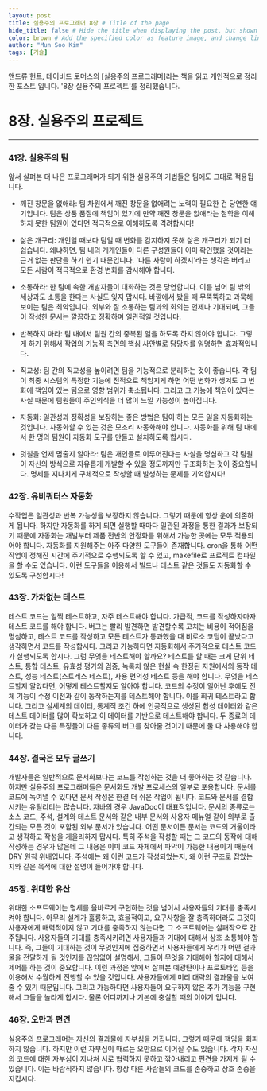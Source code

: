 ```yaml
---
layout: post
title: 실용주의 프로그래머 8장 # Title of the page
hide_title: false # Hide the title when displaying the post, but shown in lists of poststhumbnail: "assets/img/thumbnails/sample-th.png"  # Add
color: brown # Add the specified color as feature image, and change link colors in post
author: "Mun Soo Kim"
tags: [기술]
---
```


앤드류 헌트, 데이비드 토머스의 [실용주의 프로그래머]라는 책을 읽고 개인적으로 정리한 포스트 입니다. '8장 실용주의 프로젝트'를 정리했습니다.

# 8장. 실용주의 프로젝트

---

### 41장. 실용주의 팀

앞서 살펴본 더 나은 프로그래머가 되기 위한 실용주의 기법들은 팀에도 그대로 적용됩니다.

- 깨진 창문을 없애라: 팀 차원에서 깨진 창문을 없애려는 노력이 필요한 건 당연한 얘기입니다. 팀은 상품 품질에 책임이 있기에 만약 깨진 창문을 없애라는 철학을 이해하지 못한 팀원이 있다면 적극적으로 이해하도록 격려합시다!

- 삶은 개구리: 개인일 때보다 팀일 때 변화를 감지하지 못해 삶은 개구리가 되기 더 쉽습니다. 왜냐하면, 팀 내의 개개인들이 다른 구성원들이 이미 확인했을 것이라는 근거 없는 판단을 하기 쉽기 때문입니다. '다른 사람이 하겠지'라는 생각은 버리고 모든 사람이 적극적으로 환경 변화를 감시해야 합니다.

- 소통하라: 한 팀에 속한 개발자들이 대화하는 것은 당연합니다. 이를 넘어 팀 밖의 세상과도 소통을 한다는 사실도 잊지 맙시다. 바깥에서 봤을 때 무뚝뚝하고 과묵해보이는 팀은 최악입니다. 외부와 잘 소통하는 팀과의 회의는 언제나 기대되며, 그들이 작성한 문서는 깔끔하고 정확하며 일관적일 것입니다.

- 반복하지 마라: 팀 내에서 팀원 간의 중복된 일을 하도록 하지 않아야 합니다. 그렇게 하기 위해서 작업의 기능적 측면의 핵심 사안별로 담당자를 임명하면 효과적입니다.

- 직교성: 팀 간의 직교성을 높이려면 팀을 기능적으로 분리하는 것이 좋습니다. 각 팀이 최종 시스템의 특정한 기능에 전적으로 책임지게 하면 어떤 변화가 생겨도 그 변화에 책임이 있는 팀으로 영향 범위가 축소됩니다. 그리고 그 기능에 책임이 있다는 사실 때문에 팀원들이 주인의식을 더 많이 느낄 가능성이 높아집니다.

- 자동화: 일관성과 정확성을 보장하는 좋은 방법은 팀이 하는 모든 일을 자동화하는 것입니다. 자동화할 수 있는 것은 모조리 자동화해야 합니다. 자동화를 위해 팀 내에서 한 명의 팀원이 자동화 도구를 만들고 설치하도록 합시다.

- 덧칠을 언제 멈출지 알아라: 팀은 개인들로 이루어진다는 사실을 명심하고 각 팀원이 자신의 방식으로 자유롭게 개발할 수 있을 정도까지만 구조화하는 것이 중요합니다. 명세를 지나치게 구체적으로 작성할 때 발생하는 문제를 기억합시다!

### 42장. 유비쿼터스 자동화

수작업은 일관성과 반복 가능성을 보장하지 않습니다. 그렇기 때문에 항상 운에 의존하게 됩니다. 하지만 자동화를 하게 되면 실행할 때마다 일관된 과정을 통한 결과가 보장되기 때문에 자동화는 개발부터 제품 전반의 안정화를 위해서 가능한 곳에는 모두 적용되어야 합니다.
자동화를 지원해주는 아주 다양한 도구들이 존재합니다. cron을 통해 어떤 작업이 정해진 시간에 주기적으로 수행되도록 할 수 있고, makefile로 프로젝트 컴파일을 할 수도 있습니다. 이런 도구들을 이용해서 빌드나 테스트 같은 것들도 자동화할 수 있도록 구성합시다!

### 43장. 가차없는 테스트

테스트 코드는 일찍 테스트하고, 자주 테스트해야 합니다. 가급적, 코드를 작성하자마자 테스트 코드를 해야 합니다. 버그는 빨리 발견하면 발견할수록 고치는 비용이 적어짐을 명심하고, 테스트 코드를 작성하고 모든 테스트가 통과했을 때 비로소 코딩이 끝났다고 생각하면서 코드를 작성합시다. 그리고 가능하다면 자동화해서 주기적으로 테스트 코드가 실행되도록 합시다.
그럼 무엇을 테스트해야 할까요? 테스트를 할 때는 크게 단위 테스트, 통합 테스트, 유효성 평가와 검증, 녹록치 않은 현실 속 한정된 자원에서의 동작 테스트, 성능 테스트(스트레스 테스트), 사용 편의성 테스트 등을 해야 합니다.
무엇을 테스트할지 알았다면, 어떻게 테스트할지도 알아야 합니다. 코드의 수정이 일어난 후에도 전체 기능이 수정 이전과 같이 동작하는지를 테스트해야 합니다. 이를 회귀 테스트라고 합니다. 그리고 실세계의 데이터, 통계적 조건 하에 인공적으로 생성된 합성 데이터와 같은 테스트 데이터를 많이 확보하고 이 데이터를 기반으로 테스트해야 합니다. 두 종료의 데이터가 갖는 다른 특징들이 다른 종류의 버그를 찾아줄 것이기 때문에 둘 다 사용해야 합니다.

### 44장. 결국은 모두 글쓰기

개발자들은 일반적으로 문서화보다는 코드를 작성하는 것을 더 좋아하는 것 같습니다. 하지만 실용주의 프로그래머들은 문서화도 개발 프로세스의 일부로 포용합니다. 문서를 코드에 녹여낼 수 있다면 문서 작성은 한결 더 쉬운 작업이 됩니다. 코드와 문서를 결합시키는 유틸리티는 많습니다. 자바의 경우 JavaDoc이 대표적입니다.
문서의 종류로는 소스 코드, 주석, 설계와 테스트 문서와 같은 내부 문서와 사용자 메뉴얼 같이 외부로 출간되는 모든 것이 포함된 외부 문서가 있습니다. 어떤 문서이든 문서는 코드의 거울이라고 생각하고 작성을 게을리하지 맙시다. 특히 주석을 작성할 때는 그 코드의 동작에 대해 작성하는 경우가 많은데 그 내용은 이미 코드 자체에서 파악이 가능한 내용이기 때문에 DRY 원칙 위배입니다. 주석에는 왜 이런 코드가 작성되었는지, 왜 이런 구조로 잡았는지와 같은 목적에 대한 설명이 들어가야 합니다.

### 45장. 위대한 유산

위대한 소프트웨어는 명세를 올바르게 구현하는 것을 넘어서 사용자들의 기대를 충족시켜야 합니다. 아무리 설계가 훌륭하고, 효율적이고, 요구사항을 잘 충족하더라도 그것이 사용자에게 매력적이지 않고 기대를 충족하지 않는다면 그 소프트웨어는 실패작으로 간주됩니다.
사용자들의 기대를 충족시키려면 사용자들과 기대에 대해서 상호 소통해야 합니다. 즉, 그들이 기대하는 것이 무엇인지에 집중하면서 사용자들에게 우리가 어떤 결과물을 전달하게 될 것인지를 끊임없이 설명해서, 그들이 무엇을 기대해야 할지에 대해서 제어를 하는 것이 중요합니다. 이런 과정은 앞에서 살펴본 예광탄이나 프로토타입 등을 이용해서 수월하게 진행할 수 있을 것입니다. 사용자들에게 미리 대략의 결과물을 보여줄 수 있기 때문입니다.
그리고 가능하다면 사용자들이 요구하지 않은 추가 기능을 구현해서 그들을 놀라게 합시다. 물론 어디까지나 기본에 충실할 때의 이야기 입니다.

### 46장. 오만과 편견

실용주의 프로그래머는 자신의 결과물에 자부심을 가집니다. 그렇기 때문에 책임을 회피하지 않습니다. 하지만 이런 자부심이 때로는 오만으로 이어질 수도 있습니다. 각자 자신의 코드에 대한 자부심이 지나쳐 서로 협력하지 못하고 깎아내리고 편견을 가지게 될 수 있습니다. 이는 바람직하지 않습니다. 항상 다른 사람들의 코드를 존중하고 상호 존중을 지킵시다.
